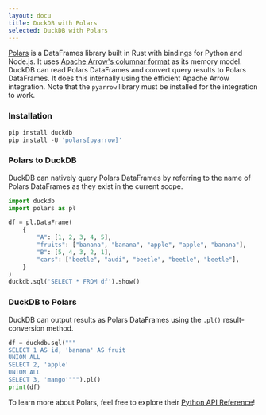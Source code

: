 ```yaml
---
layout: docu
title: DuckDB with Polars
selected: DuckDB with Polars
---
```


[Polars](https://github.com/pola-rs/polars) is a DataFrames library built in Rust with bindings for Python and Node.js. It uses [Apache Arrow's columnar format](https://arrow.apache.org/docs/format/Columnar.html) as its memory model. DuckDB can read Polars DataFrames and convert query results to Polars DataFrames. It does this internally using the efficient Apache Arrow integration. Note that the `pyarrow` library must be installed for the integration to work.

### Installation

```python
pip install duckdb
pip install -U 'polars[pyarrow]'
```

### Polars to DuckDB
DuckDB can natively query Polars DataFrames by referring to the name of Polars DataFrames as they exist in the current scope.

```python
import duckdb
import polars as pl

df = pl.DataFrame(
    {
        "A": [1, 2, 3, 4, 5],
        "fruits": ["banana", "banana", "apple", "apple", "banana"],
        "B": [5, 4, 3, 2, 1],
        "cars": ["beetle", "audi", "beetle", "beetle", "beetle"],
    }
)
duckdb.sql('SELECT * FROM df').show()
```

### DuckDB to Polars
DuckDB can output results as Polars DataFrames using the `.pl()` result-conversion method.

```python
df = duckdb.sql("""
SELECT 1 AS id, 'banana' AS fruit
UNION ALL
SELECT 2, 'apple'
UNION ALL
SELECT 3, 'mango'""").pl()
print(df)
```

To learn more about Polars, feel free to explore their [Python API Reference](https://pola-rs.github.io/polars/py-polars/html/reference/index.html)! 
